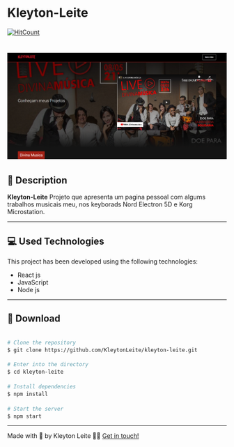 
# Kleyton-Leite

[![HitCount](http://hits.dwyl.com/KleytonLeite/kleyton-leite.svg)](http://hits.dwyl.com/KleytonLeite/kleyton-leite)

<h1 align="center">
  <img src="src/assets/img/kleytonleite.png">
</h1>

## 📝 Description

**Kleyton-Leite** Projeto que apresenta um pagina pessoal com algums trabalhos musicais meu, nos keyborads Nord Electron 5D e Korg Microstation.

---

## 💻 Used Technologies

This project has been developed using the following technologies:

- React js
- JavaScript
- Node js

---

## 📁 Download

```bash

# Clone the repository
$ git clone https://github.com/KleytonLeite/kleyton-leite.git

# Enter into the directory
$ cd kleyton-leite

# Install dependencies
$ npm install

# Start the server
$ npm start

```

---

Made with 💙 by Kleyton Leite 👋🏻 [Get in touch!](https://www.linkedin.com/in/kleyton-leite-a384a76b/)



